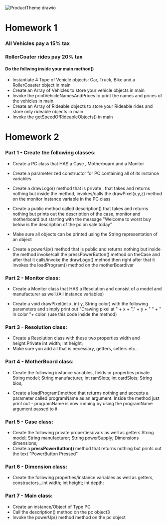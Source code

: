 ![ProductTheme drawio](https://user-images.githubusercontent.com/10773482/191823842-cb6f2f6c-7726-466f-a0f1-d980ea9abdec.png)

# Homework 1

### All Vehicles pay a 15% tax
### RollerCoater rides pay 20% tax

#### Do the follwing inside your main method()

-  Instantiate 4 Type of Vehicle objects: Car, Truck,  Bike and a RollerCoaster object in main
-  Create an Array of Vehicles to store your vehicle objects in main
-  Invoke the printVehicleNamesAndPrices to print the names and prices of the vehicles in main
- Create an Array of Rideable objects to store your Rideable rides and store only rideable objects in main
- Invoke the getSpeedOfRideableObjects() in main


# Homework 2

### Part 1 - Create the following classes:

- Create a PC class that HAS a Case , Motherboard and a Monitor

- Create a parameterized constructor for PC containing all of its instance variables

- Create a drawLogo() method that is private , that takes and returns nothing but inside the method, invokes/calls the drawPixel(x,y,z) method on the monitor instance variable in the PC class

- Create a public method called description() that takes and returns nothing but prints out the description of the case, monitor and motherboard but starting with the message
 "Welcome to worst buy below is the description of the pc on sale today"


- Make sure all objects can be printed using the String representation of an object

- Create a powerUp() method that is public and returns nothing but inside the method invoke/call the pressPowerButton() method on theCase and after that it calls/invoke the drawLogo() method then right after that it invokes the​ loadProgram() method on the motherBoard ​ivar

### Part 2 - Monitor class:


- Create a Monitor class that HAS a Resolution  and consist of a model and manufacturer as well.(All instance variables)

- Create a void drawPixel(int x, int y, String color) with the following parameters and simply print out "Drawing pixel at " + x + "," + y + " " + " in color "+ color. (use this code inside the method)

### Part 3 - Resolution class:


- Create a Resolution class with these two properties width and height.Private int width; int height;
- Make sure you add all that is necessary, getters, setters etc..

### Part 4 - MotherBoard class:


- Create the following instance variables, fields or properties private String model; String manufacturer, int ramSlots; int cardSlots; String bios;

- Create a loadProgram()method that returns nothing and accepts a parameter called programName as an argument. Inside the method just print out - programName is now running by using the programName argument passed to it

### Part 5 - Case class:

- Create the following private properties/ivars as well as getters String model; String manufacturer; String powerSupply; Dimensions dimensions;
- Create a **pressPowerButton()** method that returns nothing but prints out the text "PowerButton Pressed"

### Part 6 - Dimension class:
- Create the following properties/instance variables as well as getters, constructors...int width; int height; int depth;

### Part 7 - Main class:
- Create an instance/Object of Type PC
- Call the description() method on the pc object3 
- Invoke the powerUp() method method on the pc object

